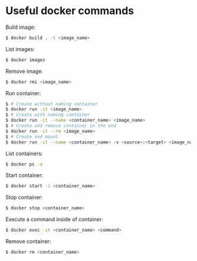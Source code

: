 # Useful docker commands

Build image:

```sh
$ docker build . -t <image_name>
```

List images:

```sh
$ docker images
```

Remove image:

```sh
$ docker rmi <image_name>
```

Run container:

```sh
$ # Create without naming container
$ docker run -it <image_name>
$ # Create with naming container
$ docker run -it --name <container_name> <image_name>
$ # Create and remove container in the end
$ docker run -it --rm <image_name>
$ # Create and mount
$ docker run -it --name <container_name> -v <source>:<target> <image_name>
```

List containers:

```sh
$ docker ps -a
```

Start container:

```sh
$ docker start -i <container_name>
```

Stop container:

```sh
$ docker stop <container_name>
```

Execute a command inside of container:

```sh
$ docker exec -it <container_name> <command>
```

Remove container:

```sh
$ docker rm <container_name>
```
